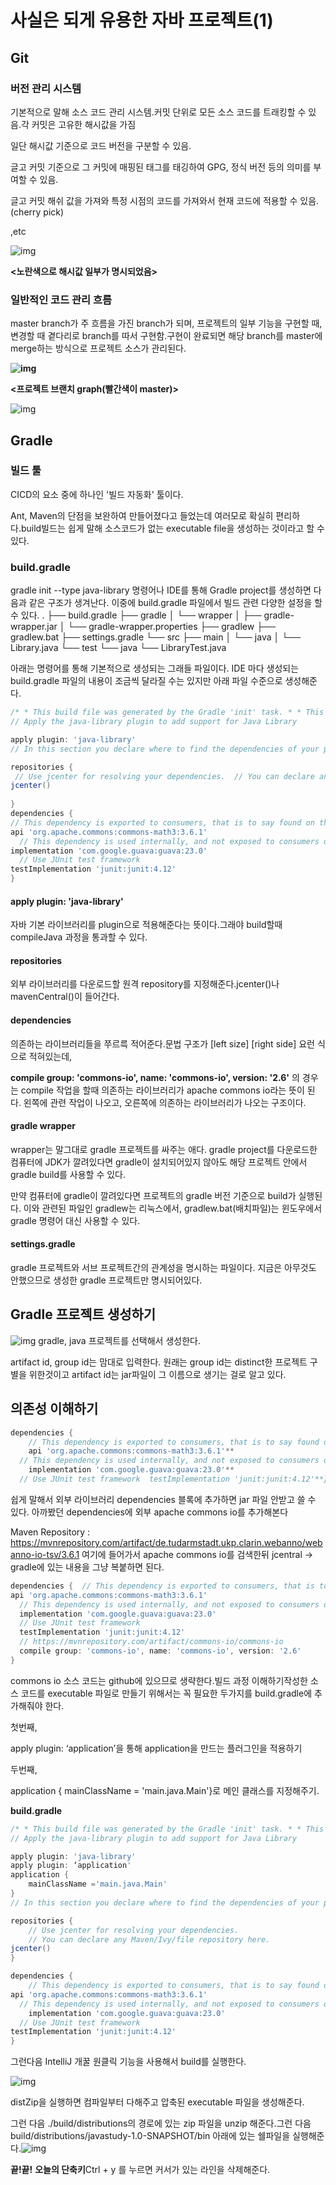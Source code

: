 # 사실은 되게 유용한 자바 프로젝트(1)



## Git

### 버전 관리 시스템

기본적으로 말해 소스 코드 관리 시스템.커밋 단위로 모든 소스 코드를 트래킹할 수 있음.각 커밋은 고유한 해시값을 가짐

일단 해시값 기준으로 코드 버전을 구분할 수 있음.

글고 커밋 기준으로 그 커밋에 매핑된 태그를 태깅하여 GPG, 정식 버전 등의 의미를 부여할 수 있음.

글고 커밋 해쉬 값을 가져와 특정 시점의 코드를 가져와서 현재 코드에 적용할 수 있음.(cherry pick)

,etc

![img](https://lh6.googleusercontent.com/WYKLsuuDyfbevEye5reBUYWT6OlK7lqKWHf6cvsUlnEjv8ACZ7hHmTayr5ljqEaEUeL8Qdq7D5iyiEiuu4r5yMKxIcEinrSu0r9IrVdSL9Y9T-tiXKBbqZ4ZgxL0D8bpJ7S_Nl8m)

**<노란색으로 해시값 일부가 명시되었음>**

### 일반적인 코드 관리 흐름

master branch가 주 흐름을 가진 branch가 되며, 프로젝트의 일부 기능을 구현할 때, 변경할 때 곁다리로 branch를 따서 구현함.구현이 완료되면 해당 branch를 master에 merge하는 방식으로 프로젝트 소스가 관리된다.

**![img](https://lh3.googleusercontent.com/P4KSUEfCqbxrUlIoAV30kuMLdOa_d-KF1ZE8UB7T4hPNBfjbmcEO23pcMAFgUtsuk_Kuq5Ovq996NYQbDk8WTAU9chO-BGClbQSh31MByaths7q8L2LY2RJgGKRBwrmHO2-a-UTq)**

**<프로젝트 브랜치 graph(빨간색이 master)>**

![img](https://lh6.googleusercontent.com/Vfr6f_e78vF_OqnYAVu_9yK2YTBM1UnJZRpayF7Q2Zs4mEHPlZSce8hAjayyBId2v-S72X9t5KsiuE2IIT-Nw6AeR_q7FYk3j4okOXpwYrqcuGAHyrShmXnWzxiq1YYvQ3NH6jQB)

## Gradle

### 빌드 툴

CICD의 요소 중에 하나인 '빌드 자동화' 툴이다.

Ant, Maven의 단점을 보완하여 만들어졌다고 들었는데 여러모로 확실히 편리하다.build빌드는 쉽게 말해 소스코드가 없는 executable file을 생성하는 것이라고 할 수 있다. 

### build.gradle

gradle init --type java-library 명령어나 IDE를 통해 Gradle project를 생성하면 다음과 같은 구조가 생겨난다. 이중에 build.gradle 파일에서 빌드 관련 다양한 설정을 할 수 있다. 
.
├── build.gradle
├── gradle
│   └── wrapper
│       ├── gradle-wrapper.jar
│       └── gradle-wrapper.properties
├── gradlew
├── gradlew.bat
├── settings.gradle
└── src
    ├── main
    │   └── java
    │       └── Library.java
    └── test
        └── java
            └── LibraryTest.java



아래는 명령어를 통해 기본적으로 생성되는 그래들 파일이다. IDE 마다 생성되는 build.gradle 파일의 내용이 조금씩 달라질 수는 있지만 아래 파일 수준으로 생성해준다.

```groovy
/* * This build file was generated by the Gradle 'init' task. * * This generated file contains a sample Java Library project to get you started. * For more details take a look at the Java Libraries chapter in the Gradle * user guide available at https://docs.gradle.org/4.4.1/userguide/java_library_plugin.html */
// Apply the java-library plugin to add support for Java Library

apply plugin: 'java-library'
// In this section you declare where to find the dependencies of your project

repositories {
 // Use jcenter for resolving your dependencies.  // You can declare any Maven/Ivy/file repository here.  
jcenter()
    
}
dependencies {
// This dependency is exported to consumers, that is to say found on their compile classpath.
api 'org.apache.commons:commons-math3:3.6.1'
  // This dependency is used internally, and not exposed to consumers on their own compile classpath.  
implementation 'com.google.guava:guava:23.0'
  // Use JUnit test framework 
testImplementation 'junit:junit:4.12'
}
```





#### **apply plugin: 'java-library'**

자바 기본 라이브러리를 plugin으로 적용해준다는 뜻이다.그래야 build할때 compileJava 과정을 통과할 수 있다.

#### **repositories**

외부 라이브러리를 다운로드할 원격 repository를 지정해준다.jcenter()나 mavenCentral()이 들어간다.

#### **dependencies**

의존하는 라이브러리들을 쭈르륵 적어준다.문법 구조가 [left size] [right side] 요런 식으로 적혀있는데, 

**compile group: 'commons-io', name: 'commons-io', version: '2.6'** 의 경우는 compile 작업을 할때 의존하는 라이브러리가 apache commons io라는 뜻이 된다. 왼쪽에 관련 작업이 나오고, 오른쪽에 의존하는 라이브러리가 나오는 구조이다.

#### gradle wrapper

wrapper는 말그대로 gradle 프로젝트를 싸주는 애다. gradle project를 다운로드한 컴퓨터에 JDK가 깔려있다면 gradle이 설치되어있지 않아도 해당 프로젝트 안에서 gradle build를 사용할 수 있다.

만약 컴퓨터에 gradle이 깔려있다면 프로젝트의 gradle 버전 기준으로 build가 실행된다. 이와 관련된 파일인 gradlew는 리눅스에서, gradlew.bat(배치파일)는 윈도우에서 gradle 명령어 대신 사용할 수 있다.

#### settings.gradle

gradle 프로젝트와 서브 프로젝트간의 관계성을 명시하는 파일이다. 지금은 아무것도 안했으므로 생성한 gradle 프로젝트만 명시되어있다.

## Gradle 프로젝트 생성하기

![img](https://lh6.googleusercontent.com/UqF9TSWusvMPfM0N05RM8Se-hDjSQ149RXeEaja8aVqYcBONg7vL-MbmLfJg8ZH1fm3GfQqjhHonyXfWs-tDOj5CMROcqjOzpeHA58--hNP2E4sblE_44Gos8HJXk_-ynGm_CCNz)
gradle, java 프로젝트를 선택해서 생성한다.

artifact id, group id는 맘대로 입력한다. 원래는 group id는 distinct한 프로젝트 구별을 위한것이고 artifact id는 jar파일이 그 이름으로 생기는 걸로 알고 있다. 

## 의존성 이해하기

```groovy
dependencies {  
    // This dependency is exported to consumers, that is to say found on their compile classpath.  
    api 'org.apache.commons:commons-math3:3.6.1'**
  // This dependency is used internally, and not exposed to consumers on their own compile classpath.  
    implementation 'com.google.guava:guava:23.0'**
  // Use JUnit test framework  testImplementation 'junit:junit:4.12'**}

```

쉽게 말해서 외부 라이브러리 dependencies 블록에 추가하면 jar 파일 안받고 쓸 수 있다. 아까봤던 dependencies에 외부 apache commons io를 추가해본다 

Maven Repository : https://mvnrepository.com/artifact/de.tudarmstadt.ukp.clarin.webanno/webanno-io-tsv/3.6.1 여기에 들어가서 apache commons io를 검색한뒤 jcentral -> gradle에 있는 내용을 그냥 복붙하면 된다.

```groovy
dependencies {  // This dependency is exported to consumers, that is to say found on their compile classpath.  
api 'org.apache.commons:commons-math3:3.6.1'
  // This dependency is used internally, and not exposed to consumers on their own compile classpath.  
  implementation 'com.google.guava:guava:23.0'
  // Use JUnit test framework  
  testImplementation 'junit:junit:4.12'
  // https://mvnrepository.com/artifact/commons-io/commons-io  
  compile group: 'commons-io', name: 'commons-io', version: '2.6'
}
```

commons io 소스 코드는 github에 있으므로 생략한다.빌드 과정 이해하기작성한 소스 코드를 executable 파일로 만들기 위해서는 꼭 필요한 두가지를 build.gradle에 추가해줘야 한다. 

첫번째,

apply plugin: ‘application’을 통해 application을 만드는 플러그인을 적용하기

두번째,

application {  mainClassName = 'main.java.Main'}로 메인 클래스를 지정해주기.

**build.gradle**

```groovy
/* * This build file was generated by the Gradle 'init' task. * * This generated file contains a sample Java Library project to get you started. * For more details take a look at the Java Libraries chapter in the Gradle * user guide available at https://docs.gradle.org/4.4.1/userguide/java_library_plugin.html */
// Apply the java-library plugin to add support for Java Library

apply plugin: 'java-library'
apply plugin: ‘application'
application {
    mainClassName ='main.java.Main'
}
// In this section you declare where to find the dependencies of your project

repositories {  
    // Use jcenter for resolving your dependencies.  
    // You can declare any Maven/Ivy/file repository here.  
jcenter()
}

dependencies {  
    // This dependency is exported to consumers, that is to say found on their compile classpath.  
api 'org.apache.commons:commons-math3:3.6.1'
  // This dependency is used internally, and not exposed to consumers on their own compile classpath.
    implementation 'com.google.guava:guava:23.0'
  // Use JUnit test framework 
testImplementation 'junit:junit:4.12'
}
```



그런다음 IntelliJ 개꿀 원클릭 기능을 사용해서 build를 실행한다.

![img](https://lh6.googleusercontent.com/PUYqucIC5fABehk-SXT9Yr-P44rgeM--oXtWgMb8zKbu7awdvqMAjVZ5REkzDN8bkJ3o6Us3b9TlgpS74N5WTHhnrKwfYVNnhBUHIIwDtWGCMr0M9QGNOoREY8vnLu2TvzjclI-1)



distZip을 실행하면 컴파일부터 다해주고 압축된 executable 파일을 생성해준다. 

그런 다음 ./build/distributions의 경로에 있는 zip 파일을 unzip 해준다.그런 다음 build/distributions/javastudy-1.0-SNAPSHOT/bin 아래에 있는 쉘파일을 실행해준다.![img](https://lh5.googleusercontent.com/wxYuhLaIZh4cuDR-0gVuKNTspY8kZJ4IDdh9yH9_9rDH2VsbhWX0zXoK80Z-c6H0ib__r0Cm6xb_CYUfzt4FAd8DNeY5oNoe08pMyDpypHC1Koq3ck6cH2QxoeK0RkInugIdRRYK)

**끝!끝!**
**오늘의 단축키**Ctrl + y 를 누르면 커서가 있는 라인을 삭제해준다.